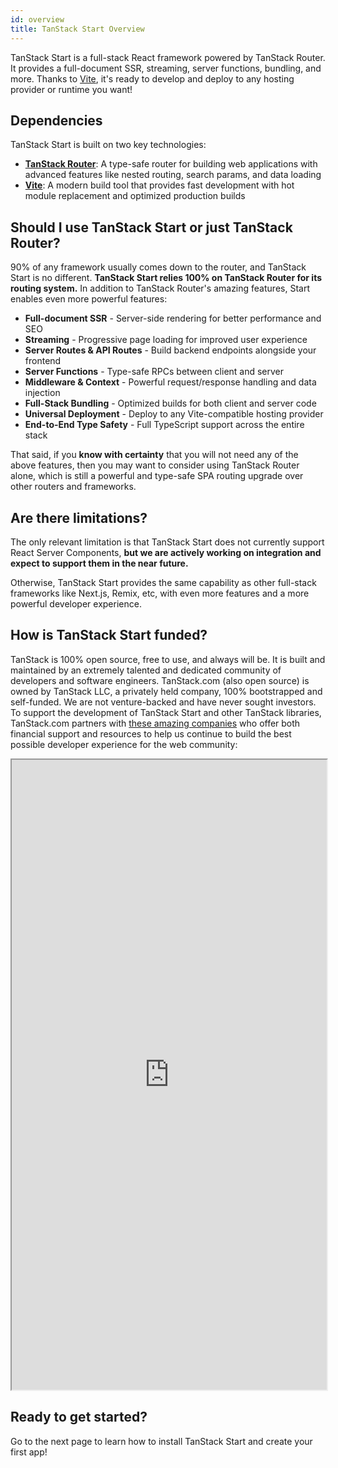 ```yaml
---
id: overview
title: TanStack Start Overview
---
```


TanStack Start is a full-stack React framework powered by TanStack Router. It provides a full-document SSR, streaming, server functions, bundling, and more. Thanks to [Vite](https://vite.dev/), it's ready to develop and deploy to any hosting provider or runtime you want!

## Dependencies

TanStack Start is built on two key technologies:

- **[TanStack Router](https://tanstack.com/router)**: A type-safe router for building web applications with advanced features like nested routing, search params, and data loading
- **[Vite](https://vite.dev/)**: A modern build tool that provides fast development with hot module replacement and optimized production builds

## Should I use TanStack Start or just TanStack Router?

90% of any framework usually comes down to the router, and TanStack Start is no different. **TanStack Start relies 100% on TanStack Router for its routing system.** In addition to TanStack Router's amazing features, Start enables even more powerful features:

- **Full-document SSR** - Server-side rendering for better performance and SEO
- **Streaming** - Progressive page loading for improved user experience
- **Server Routes & API Routes** - Build backend endpoints alongside your frontend
- **Server Functions** - Type-safe RPCs between client and server
- **Middleware & Context** - Powerful request/response handling and data injection
- **Full-Stack Bundling** - Optimized builds for both client and server code
- **Universal Deployment** - Deploy to any Vite-compatible hosting provider
- **End-to-End Type Safety** - Full TypeScript support across the entire stack

That said, if you **know with certainty** that you will not need any of the above features, then you may want to consider using TanStack Router alone, which is still a powerful and type-safe SPA routing upgrade over other routers and frameworks.

## Are there limitations?

The only relevant limitation is that TanStack Start does not currently support React Server Components, **but we are actively working on integration and expect to support them in the near future.**

Otherwise, TanStack Start provides the same capability as other full-stack frameworks like Next.js, Remix, etc, with even more features and a more powerful developer experience.

## How is TanStack Start funded?

TanStack is 100% open source, free to use, and always will be. It is built and maintained by an extremely talented and dedicated community of developers and software engineers. TanStack.com (also open source) is owned by TanStack LLC, a privately held company, 100% bootstrapped and self-funded. We are not venture-backed and have never sought investors. To support the development of TanStack Start and other TanStack libraries, TanStack.com partners with [these amazing companies](https://tanstack.com/partners?status=active&libraries=%5B%22start%22%5D) who offer both financial support and resources to help us continue to build the best possible developer experience for the web community:

<iframe src="https://tanstack.com/partners-embed" style="aspect-ratio: 1/2; width: 100%;"></iframe>

## Ready to get started?

Go to the next page to learn how to install TanStack Start and create your first app!
